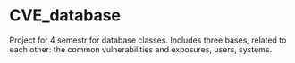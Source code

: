 # CVE_database
Project for 4 semestr for database classes.
Includes three bases, related to each other: the common vulnerabilities and exposures, users, systems.
